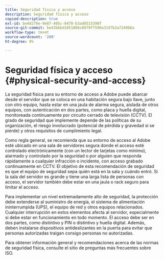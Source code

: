 ```yaml
---
title: Seguridad física y acceso
description: Seguridad física y acceso
copied-description: true
exl-id: be4d278e-9e87-405c-8478-b3ad8515398f
source-git-commit: be43bbbd1051886c8979ff590a3197b2a7249b6a
workflow-type: tm+mt
source-wordcount: '289'
ht-degree: 0%

---
```


# Seguridad física y acceso {#physical-security-and-access}

La seguridad física para su entorno de acceso a Adobe puede abarcar desde el servidor que se coloca en una habitación segura bajo llave, junto con otro equipo, hasta estar en una jaula de alarma segura, aislada de otros equipos, con autenticación en dos partes, como placa y huella digital, monitoreada continuamente por circuito cerrado de televisión (CCTV). El grado de seguridad que implemente depende de las políticas de su organización, el riesgo involucrado (potencial de pérdida y gravedad si se pierde) y otros requisitos de cumplimiento legal.

Como regla general, se recomienda que su entorno de acceso al Adobe esté ubicado en una sala de servidores segura donde el acceso esté controlado electrónicamente (con un lector de tarjetas como mínimo), alarmado y controlado por la seguridad o por alguien que responda rápidamente a cualquier infracción o incidente, con acceso grabado continuamente en CCTV. El objetivo de esta recomendación de seguridad es que el equipo de seguridad sepa quién está en la sala y cuándo entró. Si la sala del servidor es grande y tiene una larga lista de personas con acceso, el servidor también debe estar en una jaula o rack seguro para limitar el acceso.

Para implementar un nivel extremadamente alto de seguridad, la protección debe extenderse al suministro de energía, el sistema de alimentación ininterrumpida (UPS), el equipo de red y otros equipos relacionados. Cualquier interrupción en estos elementos afecta al servidor, especialmente si debe estar en funcionamiento en todo momento. El acceso debe ser en dos partes, como distintivo y PIN o distintivo y huella digital. Además, deben instalarse dispositivos antideslizantes en la puerta para evitar que personas autorizadas traigan consigo personas no autorizadas.

Para obtener información general y recomendaciones acerca de las normas de seguridad física, consulte el sitio de preguntas más frecuentes sobre ISO.
